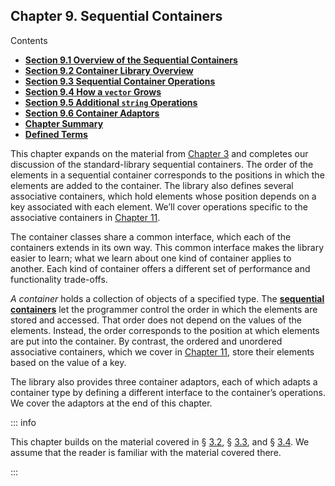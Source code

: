 <h2 id="filepos2171064">Chapter 9. Sequential Containers</h2>
<p>Contents</p><ul><li><strong><a href="089-9.1._overview_of_the_sequential_containers.html#filepos2175374">Section 9.1 Overview of the Sequential Containers</a></strong></li><li><strong><a href="090-9.2._container_library_overview.html#filepos2188055">Section 9.2 Container Library Overview</a></strong></li><li><strong><a href="091-9.3._sequential_container_operations.html#filepos2263761">Section 9.3 Sequential Container Operations</a></strong></li><li><strong><a href="092-9.4._how_a_vector_grows.html#filepos2347166">Section 9.4 How a <code>vector</code> Grows</a></strong></li><li><strong><a href="093-9.5._additional_string_operations.html#filepos2373261">Section 9.5 Additional <code>string</code> Operations</a></strong></li><li><strong><a href="094-9.6._container_adaptors.html#filepos2426063">Section 9.6 Container Adaptors</a></strong></li><li><strong><a href="095-chapter_summary.html#filepos2442334">Chapter Summary</a></strong></li><li><strong><a href="096-defined_terms.html#filepos2444753">Defined Terms</a></strong></li></ul>

<p>This chapter expands on the material from <a href="029-chapter_3._strings_vectors_and_arrays.html#filepos633734">Chapter 3</a> and completes our discussion of the standard-library sequential containers. The order of the elements in a sequential container corresponds to the positions in which the elements are added to the container. The library also defines several associative containers, which hold elements whose position depends on a key associated with each element. We’ll cover operations specific to the associative containers in <a href="106-chapter_11._associative_containers.html#filepos2718579">Chapter 11</a>.</p>
<p>The container classes share a common interface, which each of the containers extends in its own way. This common interface makes the library easier to learn; what we learn about one kind of container applies to another. Each kind of container offers a different set of performance and functionality trade-offs.</p>
<p><a id="filepos2173928"></a><em>A container</em> holds a collection of objects of a specified type. The <strong><a href="096-defined_terms.html#filepos2453431" id="filepos2174020">sequential containers</a></strong> let the programmer control the order in which the elements are stored and accessed. That order does not depend on the values of the elements. Instead, the order corresponds to the position at which elements are put into the container. By contrast, the ordered and unordered associative containers, which we cover in <a href="106-chapter_11._associative_containers.html#filepos2718579">Chapter 11</a>, store their elements based on the value of a key.</p>
<p>The library also provides three container adaptors, each of which adapts a container type by defining a different interface to the container’s operations. We cover the adaptors at the end of this chapter.</p>

::: info
<p>This chapter builds on the material covered in § <a href="031-3.2._library_string_type.html#filepos649069">3.2</a>, § <a href="032-3.3._library_vector_type.html#filepos736471">3.3</a>, and § <a href="033-3.4._introducing_iterators.html#filepos802543">3.4</a>. We assume that the reader is familiar with the material covered there.</p>
:::
